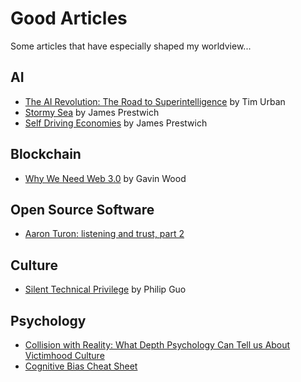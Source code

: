 # Good Articles

Some articles that have especially shaped my worldview...

## AI

* [The AI Revolution: The Road to Superintelligence](https://waitbutwhy.com/2015/01/artificial-intelligence-revolution-1.html) by Tim Urban
* [Stormy Sea](https://github.com/prestwich/writing/blob/master/personal/stormy_sea.md) by James Prestwich
* [Self Driving Economies](https://github.com/prestwich/writing/blob/master/personal/self_driving_economies.md) by James Prestwich

## Blockchain

* [Why We Need Web 3.0](https://medium.com/@gavofyork/why-we-need-web-3-0-5da4f2bf95ab) by Gavin Wood

## Open Source Software

* [Aaron Turon: listening and trust, part 2](http://aturon.github.io/2018/06/02/listening-part-2/)

## Culture

* [Silent Technical Privilege](http://pgbovine.net/tech-privilege.htm) by Philip Guo

## Psychology

* [Collision with Reality: What Depth Psychology Can Tell us About Victimhood Culture](https://quillette.com/2017/12/27/collision-reality-depth-psychology-can-tell-us-victimhood-culture/)
* [Cognitive Bias Cheat Sheet](https://betterhumans.coach.me/cognitive-bias-cheat-sheet-55a472476b18)
<!-- * [UCDavis False Accusation](https://reason.com/blog/2018/10/09/uc-davis-title-ix-me-too-sex-hook-up) -->
